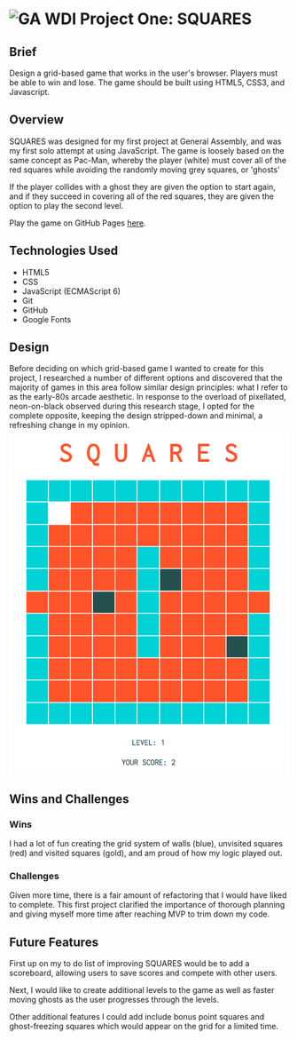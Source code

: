 
#  ![GA](https://camo.githubusercontent.com/6ce15b81c1f06d716d753a61f5db22375fa684da/68747470733a2f2f67612d646173682e73332e616d617a6f6e6177732e636f6d2f70726f64756374696f6e2f6173736574732f6c6f676f2d39663838616536633963333837313639306533333238306663663535376633332e706e67) WDI Project One: SQUARES

## Brief
Design a grid-based game that works in the user's browser. Players must be able to win and lose. The game should be built using HTML5, CSS3, and Javascript.

## Overview
SQUARES was designed for my first project at General Assembly, and was my first solo attempt at using JavaScript. The game is loosely based on the same concept as Pac-Man, whereby the player (white) must cover all of the red squares while avoiding the randomly moving grey squares, or 'ghosts'

If the player collides with a ghost they are given the option to start again, and if they succeed in covering all of the red squares, they are given the option to play the second level.

Play the game on GitHub Pages [here](https://sophiabarclay.github.io/wdi-project-one/).

## Technologies Used

* HTML5
* CSS
* JavaScript (ECMAScript 6)
* Git
* GitHub
* Google Fonts

## Design
Before deciding on which grid-based game I wanted to create for this project, I researched a number of different options and discovered that the majority of games in this area follow similar design principles: what I refer to as the early-80s arcade aesthetic. In response to the overload of pixellated, neon-on-black observed during this research stage, I opted for the complete opposite, keeping the design stripped-down and minimal, a refreshing change in my opinion.
![Level 1](images/screenshots/level1-start.png)

## Wins and Challenges

### Wins
I had a lot of fun creating the grid system of walls (blue), unvisited squares (red) and visited squares (gold), and am proud of how my logic played out.

### Challenges
Given more time, there is a fair amount of refactoring that I would have liked to complete. This first project clarified the importance of thorough planning and giving myself more time after reaching MVP to trim down my code.

## Future Features
First up on my to do list of improving SQUARES would be to add a scoreboard, allowing users to save scores and compete with other users.

Next, I would like to create additional levels to the game as well as faster moving ghosts as the user progresses through the levels.

Other additional features I could add include bonus point squares and ghost-freezing squares which would appear on the grid for a limited time.
